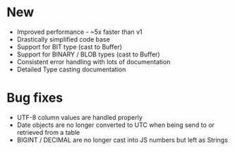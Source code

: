# New

* Improved performance - ~5x faster than v1
* Drastically simplified code base
* Support for BIT type (cast to Buffer)
* Support for BINARY / BLOB types (cast to Buffer)
* Consistent error handling with lots of documentation
* Detailed Type casting documentation

# Bug fixes

* UTF-8 column values are handled properly
* Date objects are no longer converted to UTC when being send to or retrieved
  from a table
* BIGINT / DECIMAL are no longer cast into JS numbers but left as Strings
